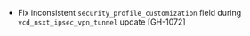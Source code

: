 * Fix inconsistent `security_profile_customization` field during `vcd_nsxt_ipsec_vpn_tunnel` update [GH-1072]
